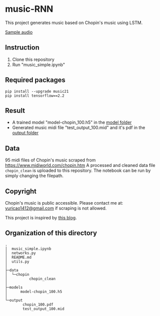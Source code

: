 # music-RNN
This project generates music based on Chopin's music using LSTM. 

[Sample audio](https://user-images.githubusercontent.com/54824364/139864365-1f87e84d-bfaf-43ab-a2f6-a0832fb25172.mp4)

## Instruction

1. Clone this repository 
2. Run "music_simple.ipynb"

## Required packages
```
pip install --upgrade music21
pip install tensorflow==2.2
```

## Result
- A trained model "model-chopin_100.h5" in the [model folder](https://github.com/YC-1412/music_RNN/tree/main/models)
- Generated music midi file "test_output_100.mid" and it's pdf in the [output folder](https://github.com/YC-1412/music_RNN/tree/main/output)

## Data
95 midi files of Chopin's music scraped from https://www.midiworld.com/chopin.htm
A processed and cleaned data file `chopin_clean` is uploaded to this repository. The notebook can be run by simply changing the filepath.

## Copyright
Chopin's music is public accessible. Please contact me at: yuricao1412@gmail.com if scraping is not allowed.

This project is inspired by [this blog](https://towardsdatascience.com/how-to-generate-music-using-a-lstm-neural-network-in-keras-68786834d4c5).

## Organization of this directory
```
.
│  music_simple.ipynb
│  networks.py
│  README.md
│  utils.py
│      
├─data
│  └─chopin
│          chopin_clean
│          
├─models
│      model-chopin_100.h5
│      
└─output
        chopin_100.pdf
        test_output_100.mid
```
